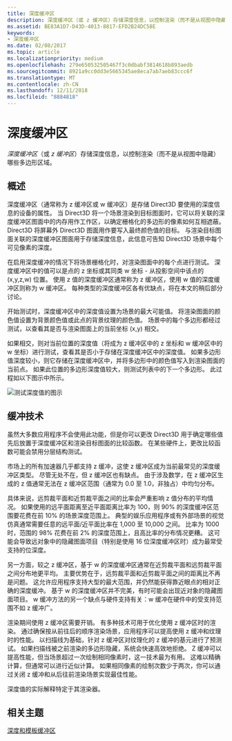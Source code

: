 ```yaml
---
title: 深度缓冲区
description: 深度缓冲区（或 z 缓冲区）存储深度信息，以控制渲染（而不是从视图中隐藏）哪些多边形区域。
ms.assetid: BE83A1D7-D43D-4013-8817-EFD2B24DC58E
keywords:
- 深度缓冲区
ms.date: 02/08/2017
ms.topic: article
ms.localizationpriority: medium
ms.openlocfilehash: 279e650532505467f3c0dbabf3814618b893aedb
ms.sourcegitcommit: 8921a9cc0dd3e5665345ae8eca7ab7aeb83ccc6f
ms.translationtype: MT
ms.contentlocale: zh-CN
ms.lasthandoff: 12/11/2018
ms.locfileid: "8884818"
---
```

# <a name="depth-buffers"></a>深度缓冲区


*深度缓冲区*（或 *z 缓冲区*）存储深度信息，以控制渲染（而不是从视图中隐藏）哪些多边形区域。

## <a name="span-idoverviewspanspan-idoverviewspanspan-idoverviewspanoverview"></a><span id="Overview"></span><span id="overview"></span><span id="OVERVIEW"></span>概述


深度缓冲区（通常称为 z 缓冲区或 w 缓冲区）是存储 Direct3D 要使用的深度信息的设备的属性。 当 Direct3D 将一个场景渲染到目标图面时，它可以将关联的深度缓冲区图面中的内存用作工作区，以确定栅格化的多边形的像素如何互相遮蔽。 Direct3D 将屏幕外 Direct3D 图面用作要写入最终颜色值的目标。 与渲染目标图面关联的深度缓冲区图面用于存储深度信息，此信息可告知 Direct3D 场景中每个可见像素的深度。

在启用深度缓冲的情况下将场景栅格化时，对渲染图面中的每个点进行测试。 深度缓冲区中的值可以是点的 z 坐标或其同类 w 坐标 - 从投影空间中该点的 (x,y,z,w) 位置。 使用 z 值的深度缓冲区通常称为 z 缓冲区，使用 w 值的深度缓冲区则称为 w 缓冲区。 每种类型的深度缓冲区各有优缺点，将在本文的稍后部分讨论。

开始测试时，深度缓冲区中的深度值设置为场景的最大可能值。 将渲染图面的颜色值设置为背景颜色值或此点的背景纹理的颜色值。 场景中的每个多边形都经过测试，以查看其是否与渲染图面上的当前坐标 (x,y) 相交。

如果相交，则对当前位置的深度值（将成为 z 缓冲区中的 z 坐标和 w 缓冲区中的 w 坐标）进行测试，查看其是否小于存储在深度缓冲区中的深度值。 如果多边形值深度较小，则它存储在深度缓冲区中，并将多边形中的颜色值写入到渲染图面的当前点。 如果此位置的多边形深度值较大，则测试列表中的下一个多边形。 此过程如以下图示中所示。

![测试深度值的图示](images/zbuffer.png)

## <a name="span-idbufferingtechniquesspanspan-idbufferingtechniquesspanspan-idbufferingtechniquesspanbuffering-techniques"></a><span id="Buffering_techniques"></span><span id="buffering_techniques"></span><span id="BUFFERING_TECHNIQUES"></span>缓冲技术


虽然大多数应用程序不会使用此功能，但是你可以更改 Direct3D 用于确定哪些值先后放置于深度缓冲区和渲染目标图面的比较函数。 在某些硬件上，更改比较函数可能会禁用分层结构测试。

市场上的所有加速器几乎都支持 z 缓冲，这使 z 缓冲区成为当前最常见的深度缓冲区类型。 尽管无处不在，但 z 缓冲区也有缺点。 由于涉及数学，在 z 缓冲区生成的 z 值通常无法在 z 缓冲区范围（通常为 0.0 至 1.0，非独占）中均匀分布。

具体来说，远剪裁平面和近剪裁平面之间的比率会严重影响 z 值分布的平均情况。 如果使用的远平面距离至近平面距离比率为 100，则 90% 的深度缓冲区范围要花费在前 10% 的场景深度范围上。 典型的娱乐应用程序或有外部场景的视觉仿真通常需要任意的远平面/近平面比率在 1,000 至 10,000 之间。 比率为 1000 时，范围的 98% 花费在前 2% 的深度范围上，且高比率的分布情况更糟。 这可能会导致远对象中的隐藏图面项目（特别是使用 16 位深度缓冲区时）成为最常受支持的位深度。

另一方面，较之 z 缓冲区，基于 w 的深度缓冲区通常在近剪裁平面和远剪裁平面之间分布地更平均。 主要优势在于，远剪裁平面和近剪裁平面之间的距离比不再是问题。 这允许应用程序支持大型的最大范围，并仍然能获得靠近眼点的相对正确的深度缓冲。 基于 w 的深度缓冲区并不完美，有时可能会出现近对象的隐藏图面项目。 w 缓冲方法的另一个缺点与硬件支持有关：w 缓冲在硬件中的受支持范围不如 z 缓冲广。

渲染期间使用 z 缓冲区需要开销。 有多种技术可用于优化使用 z 缓冲区时的渲染。 通过确保按从前往后的顺序渲染场景，应用程序可以提高使用 z 缓冲和纹理时的性能。 以扫描线为基础，针对 z 缓冲区对纹理化的 z 缓冲的基元进行了预测试。 如果扫描线被之前渲染的多边形隐藏，系统会快速高效地拒绝。 Z 缓冲可以提高性能，但当场景超过一次绘制相同像素时，这一技术最为有用。 这难以精确计算，但通常可以进行近似计算。 如果相同像素的绘制次数少于两次，你可以通过关闭 z 缓冲和从后往前渲染场景实现最佳性能。

深度值的实际解释特定于其渲染器。

## <a name="span-idrelated-topicsspanrelated-topics"></a><span id="related-topics"></span>相关主题


[深度和模板缓冲区](depth-and-stencil-buffers.md)

 

 




